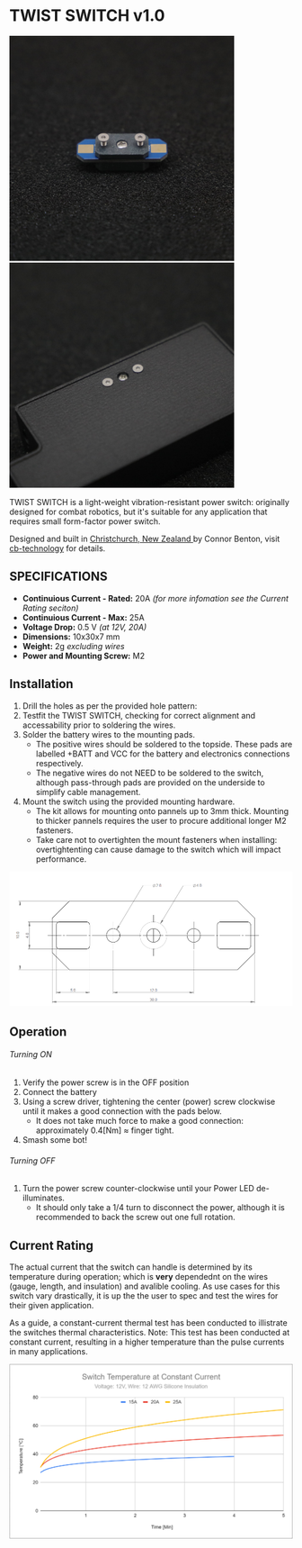 # TWIST SWITCH v1.0

<img src="assets/TWIST_SWITCH.jpg" width="400">  <img src="assets/INSTALLED.jpg" width="400"> 

TWIST SWITCH is a light-weight vibration-resistant power switch: originally designed for combat robotics, but it's suitable for any application that requires small form-factor power switch. 

Designed and built in [Christchurch, New Zealand ](https://www.google.co.nz/maps/place/Christchurch+New+Zealand) by Connor Benton, visit [cb-technology](https://www.cb-technology.co.nz/) for details.

## SPECIFICATIONS

- **Continuious Current - Rated:** 20A *(for more infomation see the Current Rating seciton)*
- **Continuious Current - Max:** 25A
- **Voltage Drop:** 0.5 V  *(at 12V, 20A)*
- **Dimensions:** 10x30x7 mm
- **Weight:** 2g *excluding wires*
- **Power and Mounting Screw:** M2 

## Installation

1. Drill the holes as per the provided hole pattern: 
2. Testfit the TWIST SWITCH, checking for correct alignment and accessability prior to soldering the wires.
3. Solder the battery wires to the mounting pads.
   - The positive wires should be soldered to the topside. These pads are labelled +BATT and VCC for the battery and electronics connections respectively. 
   - The negative wires do not NEED to be soldered to the switch, although pass-through pads are provided on the underside to simplify cable management.
4. Mount the switch using the provided mounting hardware.
   - The kit allows for mounting onto pannels up to 3mm thick. Mounting to thicker pannels requires the user to procure additional longer M2 fasteners.
   - Take care not to overtighten the mount fasteners when installing: overtightenting can cause damage to the switch which will impact performance.

<img src="assets/MOUNT_TEMPLATE.png" width="700">
  
## Operation

###### Turning ON

1. Verify the power screw is in the OFF position
2. Connect the battery 
3. Using a screw driver, tightening the center (power) screw clockwise until it makes a good connection with the pads below. 
   - It does not take much force to make a good connection: approximately 0.4[Nm] ≈ finger tight.
5. Smash some bot! 

###### Turning OFF

1. Turn the power screw counter-clockwise until your Power LED de-illuminates.
   - It should only take a 1/4 turn to disconnect the power, although it is recommended to back the screw out one full rotation.

## Current Rating
The actual current that the switch can handle is determined by its temperature during operation; which is  **very** dependednt on the wires (gauge, length, and insulation) and avalible cooling. As use cases for this switch vary drastically, it is up the the user to spec and test the wires for their given application. 

As a guide, a constant-current thermal test has been conducted to illistrate the switches thermal characteristics. 
Note: This test has been conducted at constant current, resulting in a higher temperature than the pulse currents in many applications. 

<img src="assets/TEMP_CURVE.png" width="600">